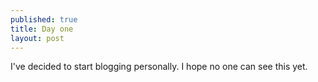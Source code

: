 ```yaml
---
published: true
title: Day one
layout: post
---
```

I've decided to start blogging personally.  I hope no one can see this yet.  